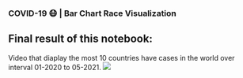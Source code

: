 ### COVID-19 😷 | Bar Chart Race Visualization

## Final result of this notebook:
Video that diaplay the most 10 countries have cases in the world over interval 01-2020 to 05-2021.
![](https://github.com/MhmdSyd/Bar_Chart_Race_Gif/blob/main/COVID_Sub.gif?raw=true)
